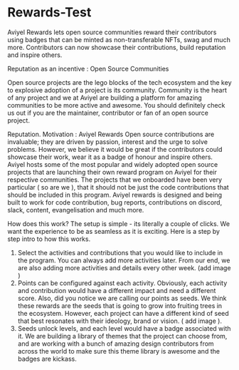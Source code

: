 # Rewards-Test
Aviyel Rewards lets open source communities reward their contributors using badges that can be minted as non-transferable NFTs, swag and much more. Contributors can now showcase their contributions, build reputation and inspire others.


Reputation as an incentive : Open Source Communities

Open source projects are the lego blocks of the tech ecosystem and the key to explosive adoption of a project is its community. Community is the heart of any project and we at Aviyel are building a platform for amazing communities to be more active and awesome. You should definitely check us out if you are the maintainer, contributor or fan of an open source project.

Reputation. Motivation : Aviyel Rewards
Open source contributions are invaluable; they are driven by passion, interest and the urge to solve problems. However, we believe it would be great if the contributors could showcase their work, wear it as a badge of honour and inspire others.
Aviyel hosts some of the most popular and widely adopted open source projects that are launching their own reward program on Aviyel for their respective communities. The projects that we onboarded have been very particular ( so are we ), that it should not be just the code contributions that should be included in this program. Aviyel rewards is designed and being built to work for code contribution, bug reports, contributions on discord, slack, content, evangelisation and much more.

How does this work?
The setup is simple - its literally a couple of clicks. We want the experience to be as seamless as it is exciting.
Here is a step by step intro to how this works.
 1. Select the activities and contributions that you would like to include in the program. You can always add more activities later. From our end, we are also adding more activities and details every other week. (add image )
 2. Points can be configured against each activity. Obviously, each activity and contribution would have a different impact and need a different score. Also, did you notice we are calling our points as seeds. We think these rewards are the seeds that is going to grow into fruiting trees in the ecosystem. However, each project can have a different kind of seed that best resonates with their ideology, brand or vision. ( add image ).
 3. Seeds unlock levels, and each level would have a badge associated with it. We are building a library of themes that the project can choose from, and are working with a bunch of amazing design contributors from across the world to make sure this theme library is awesome and the badges are kickass.
